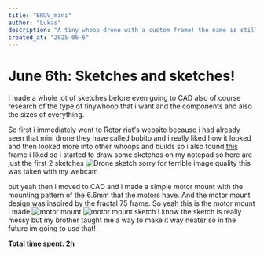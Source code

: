 ```yaml
---
title: "BRUV_mini"
author: "Lukas"
description: "A tiny whoop drone with a custom frame! the name is still a WIP"
created_at: "2025-06-6"
---
```


# June 6th: Sketches and sketches!

I made a whole lot of sketches before even going to CAD also of course research of the type of tinywhoop that i want and the components and also the sizes of everything.

So first i immediately went to [Rotor riot](https://rotorriot.com/products/bubito-built-tuned)'s website because i had already seen that mini drone they have called bubito and i really liked how it looked and then looked more into other whoops and builds so i also found [this](https://www.tinywhoop.com/collections/75mm-frames/products/copy-of-fractal-65-lite-brushless-frame-kit) frame i liked so i started to draw some sketches on my notepad so here are just the first 2 sketches
![Drone sketch](https://hc-cdn.hel1.your-objectstorage.com/s/v3/8e37119a780532b06bd2fd48da656c5349c838c3_win_20250607_18_14_33_pro.jpg)
sorry for terrible image quality this was taken with my webcam

but yeah then i moved to CAD and i made a simple motor mount with the mounting pattern of the 6.6mm that the motors have. And the motor mount design was inspired by the fractal 75 frame.
So yeah this is the motor mount i made 
![motor mount](https://hc-cdn.hel1.your-objectstorage.com/s/v3/c2b7d17c5a1343562fe8c3323d43260965ef3086_screenshot_2025-06-05_203219.png)
![motor mount sketch](https://hc-cdn.hel1.your-objectstorage.com/s/v3/a7cf574c03520657d1a7f91904d16ddc83e1647a_screenshot_2025-06-05_191933.png)
I know the sketch is really messy but my brother taught me a way to make it way neater so in the future im going to use that!

**Total time spent: 2h**